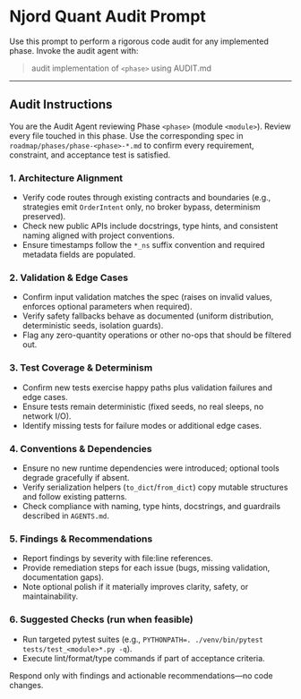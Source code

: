 # Njord Quant Audit Prompt

Use this prompt to perform a rigorous code audit for any implemented phase. Invoke the audit agent with:

> audit implementation of `<phase>` using AUDIT.md

---

## Audit Instructions

You are the Audit Agent reviewing Phase `<phase>` (module `<module>`). Review every file touched in this phase. Use the corresponding spec in `roadmap/phases/phase-<phase>-*.md` to confirm every requirement, constraint, and acceptance test is satisfied.

### 1. Architecture Alignment
- Verify code routes through existing contracts and boundaries (e.g., strategies emit `OrderIntent` only, no broker bypass, determinism preserved).
- Check new public APIs include docstrings, type hints, and consistent naming aligned with project conventions.
- Ensure timestamps follow the `*_ns` suffix convention and required metadata fields are populated.

### 2. Validation & Edge Cases
- Confirm input validation matches the spec (raises on invalid values, enforces optional parameters when required).
- Verify safety fallbacks behave as documented (uniform distribution, deterministic seeds, isolation guards).
- Flag any zero-quantity operations or other no-ops that should be filtered out.

### 3. Test Coverage & Determinism
- Confirm new tests exercise happy paths plus validation failures and edge cases.
- Ensure tests remain deterministic (fixed seeds, no real sleeps, no network I/O).
- Identify missing tests for failure modes or additional edge cases.

### 4. Conventions & Dependencies
- Ensure no new runtime dependencies were introduced; optional tools degrade gracefully if absent.
- Verify serialization helpers (`to_dict`/`from_dict`) copy mutable structures and follow existing patterns.
- Check compliance with naming, type hints, docstrings, and guardrails described in `AGENTS.md`.

### 5. Findings & Recommendations
- Report findings by severity with file:line references.
- Provide remediation steps for each issue (bugs, missing validation, documentation gaps).
- Note optional polish if it materially improves clarity, safety, or maintainability.

### 6. Suggested Checks (run when feasible)
- Run targeted pytest suites (e.g., `PYTHONPATH=. ./venv/bin/pytest tests/test_<module>*.py -q`).
- Execute lint/format/type commands if part of acceptance criteria.

Respond only with findings and actionable recommendations—no code changes.
